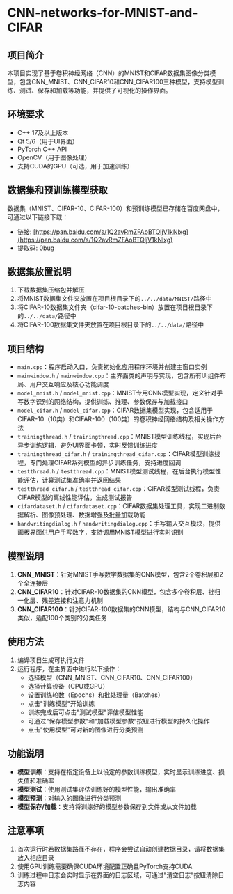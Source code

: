 # CNN-networks-for-MNIST-and-CIFAR

## 项目简介
本项目实现了基于卷积神经网络（CNN）的MNIST和CIFAR数据集图像分类模型，包含CNN_MNIST、CNN_CIFAR10和CNN_CIFAR100三种模型，支持模型训练、测试、保存和加载等功能，并提供了可视化的操作界面。

## 环境要求
- C++ 17及以上版本
- Qt 5/6（用于UI界面）
- PyTorch C++ API
- OpenCV（用于图像处理）
- 支持CUDA的GPU（可选，用于加速训练）

## 数据集和预训练模型获取
数据集（MNIST、CIFAR-10、CIFAR-100）和预训练模型已存储在百度网盘中，可通过以下链接下载：
- 链接: [https://pan.baidu.com/s/1Q2avRmZFAoBTQljV1kNlxg](https://pan.baidu.com/s/1Q2avRmZFAoBTQljV1kNlxg)
- 提取码: 0bug

## 数据集放置说明
1. 下载数据集压缩包并解压
2. 将MNIST数据集文件夹放置在项目根目录下的`../../data/MNIST/`路径中
3. 将CIFAR-10数据集文件夹（cifar-10-batches-bin）放置在项目根目录下的`../../data/`路径中
4. 将CIFAR-100数据集文件夹放置在项目根目录下的`../../data/`路径中

## 项目结构
- `main.cpp`：程序启动入口，负责初始化应用程序环境并创建主窗口实例
- `mainwindow.h` / `mainwindow.cpp`：主界面类的声明与实现，包含所有UI组件布局、用户交互响应及核心功能调度
- `model_mnist.h` / `model_mnist.cpp`：MNIST专用CNN模型实现，定义针对手写数字识别的网络结构，提供训练、推理、参数保存与加载接口
- `model_cifar.h` / `model_cifar.cpp`：CIFAR数据集模型实现，包含适用于CIFAR-10（10类）和CIFAR-100（100类）的卷积神经网络结构及相关操作方法
- `trainingthread.h` / `trainingthread.cpp`：MNIST模型训练线程，实现后台异步训练逻辑，避免UI界面卡顿，实时反馈训练进度
- `trainingthread_cifar.h` / `trainingthread_cifar.cpp`：CIFAR模型训练线程，专门处理CIFAR系列模型的异步训练任务，支持进度回调
- `testthread.h` / `testthread.cpp`：MNIST模型测试线程，在后台执行模型性能评估，计算测试集准确率并返回结果
- `testthread_cifar.h` / `testthread_cifar.cpp`：CIFAR模型测试线程，负责CIFAR模型的离线性能评估，生成测试报告
- `cifardataset.h` / `cifardataset.cpp`：CIFAR数据集处理工具，实现二进制数据解析、图像预处理、数据增强及批量加载功能
- `handwritingdialog.h` / `handwritingdialog.cpp`：手写输入交互模块，提供画板界面供用户手写数字，支持调用MNIST模型进行实时识别

## 模型说明
1. **CNN_MNIST**：针对MNIST手写数字数据集的CNN模型，包含2个卷积层和2个全连接层
2. **CNN_CIFAR10**：针对CIFAR-10数据集的CNN模型，包含多个卷积层、批归一化层、残差连接和注意力机制
3. **CNN_CIFAR100**：针对CIFAR-100数据集的CNN模型，结构与CNN_CIFAR10类似，适配100个类别的分类任务

## 使用方法
1. 编译项目生成可执行文件
2. 运行程序，在主界面中进行以下操作：
   - 选择模型（CNN_MNIST、CNN_CIFAR10、CNN_CIFAR100）
   - 选择计算设备（CPU或GPU）
   - 设置训练轮数（Epochs）和批处理量（Batches）
   - 点击"训练模型"开始训练
   - 训练完成后可点击"测试模型"评估模型性能
   - 可通过"保存模型参数"和"加载模型参数"按钮进行模型的持久化操作
   - 点击"使用模型"可对新的图像进行分类预测

## 功能说明
- **模型训练**：支持在指定设备上以设定的参数训练模型，实时显示训练进度、损失值和准确率
- **模型测试**：使用测试集评估训练好的模型性能，输出准确率
- **模型预测**：对输入的图像进行分类预测
- **模型保存/加载**：支持将训练好的模型参数保存到文件或从文件加载

## 注意事项
1. 首次运行时若数据集路径不存在，程序会尝试自动创建数据目录，请将数据集放入相应目录
2. 使用GPU训练需要确保CUDA环境配置正确且PyTorch支持CUDA
3. 训练过程中日志会实时显示在界面的日志区域，可通过"清空日志"按钮清除日志内容
